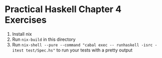 # Practical Haskell Chapter 4 Exercises

1. Install nix
2. Run `nix-build` in this directory
3. Run `nix-shell --pure --command "cabal exec -- runhaskell -isrc -itest
   test/Spec.hs"` to run your tests with a pretty output
